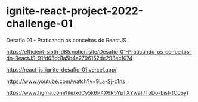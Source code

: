 # ignite-react-project-2022-challenge-01
Desafio 01 - Praticando os conceitos do ReactJS

https://efficient-sloth-d85.notion.site/Desafio-01-Praticando-os-conceitos-do-ReactJS-91fd63dd1a5b4a2796152de293ec1074


https://react-js-ignite-desafio-01.vercel.app/


https://www.youtube.com/watch?v=9La-Sj-c1ns


https://www.figma.com/file/xdCy5k6P4X6R5YpTXYwaIi/ToDo-List-(Copy)
